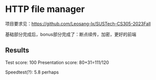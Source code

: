 # HTTP file manager

项目要求见：https://github.com/Leosang-lx/SUSTech-CS305-2023Fall

基础部分完成后，bonus部分完成了：断点续传，加密，更好的前端

## Results
Test score: 100
Presentation score: 80+31=111/120

Speedtest(?): 5.8 perhaps

